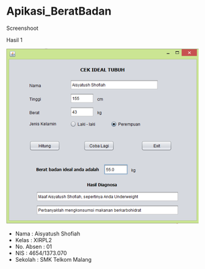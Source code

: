 # Apikasi_BeratBadan

Screenshoot

Hasil 1

![ScreenShoot](https://github.com/ai2025/Apikasi_BeratBadan/blob/master/Berat.PNG "")

* Nama : Aisyatush Shofiah
* Kelas : XIRPL2
* No. Absen : 01
* NIS : 4654/1373.070
* Sekolah : SMK Telkom Malang

